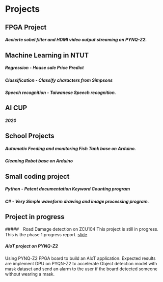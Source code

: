 # Projects
 
## FPGA Project
 
##### Acclerte sobel filter and HDMI video output streaming on PYNQ-Z2. 
 
## Machine Learning in NTUT
 
##### Regression - House sale Price Predict
 
##### Classification - Classify characters from Simpsons
 
##### Speech recognition - Taiwanese Speech recognition.
 
## AI CUP
##### 2020 
 
## School Projects
 
<!-- IoT : Automatic Feeding and monitoring Fish Tank base on Arduino. -->
##### Automatic Feeding and monitoring Fish Tank base on Arduino.

##### Cleaning Robot base on Arduino
 
## Small coding project
##### Python - Patent documentation Keyword Counting program
##### C# - Very Simple waveform drawing and image processing program.

## Project in progress
#####　Road Damage detection on ZCU104
This project is still in progress. This is the phase 1 progress report. [slide]()
</br>

##### AIoT project on PYNQ-Z2
Using PYNQ-Z2 FPGA board to build an AIoT application. Expected results are implement DPU on PYQN-Z2 to accelerate Object detection model with mask dataset and send an alarm to the user if the board detected someone without wearing a mask.